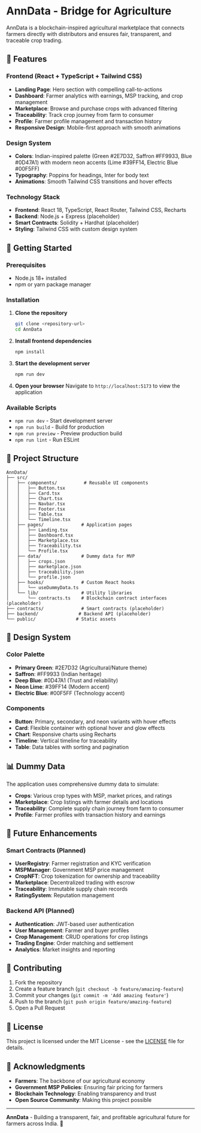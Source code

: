 # AnnData - Bridge for Agriculture

AnnData is a blockchain-inspired agricultural marketplace that connects farmers directly with distributors and ensures fair, transparent, and traceable crop trading.

## 🌟 Features

### Frontend (React + TypeScript + Tailwind CSS)
- **Landing Page**: Hero section with compelling call-to-actions
- **Dashboard**: Farmer analytics with earnings, MSP tracking, and crop management
- **Marketplace**: Browse and purchase crops with advanced filtering
- **Traceability**: Track crop journey from farm to consumer
- **Profile**: Farmer profile management and transaction history
- **Responsive Design**: Mobile-first approach with smooth animations

### Design System
- **Colors**: Indian-inspired palette (Green #2E7D32, Saffron #FF9933, Blue #0D47A1) with modern neon accents (Lime #39FF14, Electric Blue #00F5FF)
- **Typography**: Poppins for headings, Inter for body text
- **Animations**: Smooth Tailwind CSS transitions and hover effects

### Technology Stack
- **Frontend**: React 18, TypeScript, React Router, Tailwind CSS, Recharts
- **Backend**: Node.js + Express (placeholder)
- **Smart Contracts**: Solidity + Hardhat (placeholder)
- **Styling**: Tailwind CSS with custom design system

## 🚀 Getting Started

### Prerequisites
- Node.js 18+ installed
- npm or yarn package manager

### Installation

1. **Clone the repository**
   ```bash
   git clone <repository-url>
   cd AnnData
   ```

2. **Install frontend dependencies**
   ```bash
   npm install
   ```

3. **Start the development server**
   ```bash
   npm run dev
   ```

4. **Open your browser**
   Navigate to `http://localhost:5173` to view the application

### Available Scripts

- `npm run dev` - Start development server
- `npm run build` - Build for production
- `npm run preview` - Preview production build
- `npm run lint` - Run ESLint

## 📁 Project Structure

```
AnnData/
├── src/
│   ├── components/          # Reusable UI components
│   │   ├── Button.tsx
│   │   ├── Card.tsx
│   │   ├── Chart.tsx
│   │   ├── Navbar.tsx
│   │   ├── Footer.tsx
│   │   ├── Table.tsx
│   │   └── Timeline.tsx
│   ├── pages/              # Application pages
│   │   ├── Landing.tsx
│   │   ├── Dashboard.tsx
│   │   ├── Marketplace.tsx
│   │   ├── Traceability.tsx
│   │   └── Profile.tsx
│   ├── data/               # Dummy data for MVP
│   │   ├── crops.json
│   │   ├── marketplace.json
│   │   ├── traceability.json
│   │   └── profile.json
│   ├── hooks/              # Custom React hooks
│   │   └── useDummyData.ts
│   └── lib/                # Utility libraries
│       └── contracts.ts    # Blockchain contract interfaces (placeholder)
├── contracts/              # Smart contracts (placeholder)
├── backend/               # Backend API (placeholder)
└── public/               # Static assets
```

## 🎨 Design System

### Color Palette
- **Primary Green**: #2E7D32 (Agricultural/Nature theme)
- **Saffron**: #FF9933 (Indian heritage)
- **Deep Blue**: #0D47A1 (Trust and reliability)
- **Neon Lime**: #39FF14 (Modern accent)
- **Electric Blue**: #00F5FF (Technology accent)

### Components
- **Button**: Primary, secondary, and neon variants with hover effects
- **Card**: Flexible container with optional hover and glow effects
- **Chart**: Responsive charts using Recharts
- **Timeline**: Vertical timeline for traceability
- **Table**: Data tables with sorting and pagination

## 📊 Dummy Data

The application uses comprehensive dummy data to simulate:
- **Crops**: Various crop types with MSP, market prices, and ratings
- **Marketplace**: Crop listings with farmer details and locations
- **Traceability**: Complete supply chain journey from farm to consumer
- **Profile**: Farmer profiles with transaction history and earnings

## 🔮 Future Enhancements

### Smart Contracts (Planned)
- **UserRegistry**: Farmer registration and KYC verification
- **MSPManager**: Government MSP price management
- **CropNFT**: Crop tokenization for ownership and traceability
- **Marketplace**: Decentralized trading with escrow
- **Traceability**: Immutable supply chain records
- **RatingSystem**: Reputation management

### Backend API (Planned)
- **Authentication**: JWT-based user authentication
- **User Management**: Farmer and buyer profiles
- **Crop Management**: CRUD operations for crop listings
- **Trading Engine**: Order matching and settlement
- **Analytics**: Market insights and reporting

## 🤝 Contributing

1. Fork the repository
2. Create a feature branch (`git checkout -b feature/amazing-feature`)
3. Commit your changes (`git commit -m 'Add amazing feature'`)
4. Push to the branch (`git push origin feature/amazing-feature`)
5. Open a Pull Request

## 📄 License

This project is licensed under the MIT License - see the [LICENSE](LICENSE) file for details.

## 🙏 Acknowledgments

- **Farmers**: The backbone of our agricultural economy
- **Government MSP Policies**: Ensuring fair pricing for farmers
- **Blockchain Technology**: Enabling transparency and trust
- **Open Source Community**: Making this project possible

---

**AnnData** - Building a transparent, fair, and profitable agricultural future for farmers across India. 🌾